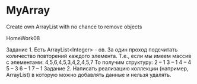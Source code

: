 # MyArray
Create own ArrayList with no chance to remove objects

HomeWork08

Задание 1.
Есть ArrayList&lt;Integer&gt; - ов. За один проход подсчитать количество повторений каждого элемента.
Т.е., если мы имеем массив с элементами:
4,5,6,4,5,3,4,2,4,5,7
То получим структуру:
2 – 1
3 – 1
4 – 4
5 – 3
6 – 1
7 – 1
Задание 2.
Написать реализацию коллекции (например, ArrayList) в которую можно добавлять данные и
нельзя удалять.
